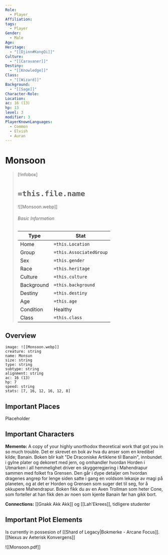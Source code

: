 ```yaml
---
Role:
  - Player
Affiliation: 
tags:
  - Player
Gender:
  - Male
Age: 
Heritage:
  - "[[Djinn#KongQi]]"
Culture:
  - "[[Caravaner]]"
Destiny:
  - "[[Knowledge]]"
Class:
  - "[[Wizard]]"
Background:
  - "[[Sage]]"
Character-Role: 
Location: 
ac: 16 (13)
hp: 13
level: 3
modifier: 3
PlayerKnownLanguages:
  - Common
  - Elvish
  - Auran
---
```


# Monsoon


> [!infobox]
> # `=this.file.name`
> ![[Monsoon.webp]]
> ###### Basic Information
> Type |  Stat |
> ---|---|
> Home | `=this.Location` |
> Group | `=this.AssociatedGroup` |
> Sex | `=this.gender` |
> Race | `=this.heritage` |
> Culture | `=this.culture` |
> Background | `=this.background` |
> Destiny | `=this.destiny` |
> Age | `=this.age` |
> Condition | Healthy |
> Class | `=this.class` |
> 
## Overview

```statblock
image: ![[Monsoon.webp]]
creature: string
name: Monsun
size: string
type: string
subtype: string
alignment: string
ac: 16 (13)
hp: 7
speed: string
stats: [7, 16, 12, 16, 12, 8]
```

## Important Places

Placeholder

## Important Characters
**Memento:** A copy of your highly unorthodox theoretical work that got you in so much trouble. 
	Det er skrevet en bok av hva du anser som en kredibel kilde; Banain. Boken blir kalt "De Draconiske Artiklene til Banain", innbundet i gylne plater og dekorert med jern, og omhandler hvordan Horden i Utmarken i all hemmelighet driver en skyggeregjering i Mahendrapur sammen med folket fra Grensen. Den går i dype detaljer om hvordan dragenes angrep for lenge siden satte i gang en voldsom lekasje av magi på planeten, og at det er Horden og Grensen som suger det til seg, for å okkupere Mahendrapur. Boken fikk du av en Aven Trollman som heter Cone, som forteller at han fikk den av noen som kjente Banain før han gikk bort.


**Connections:** [[Gnakk Akk Akk]] og [[Lah'Ekrees]], tidligere studenter
## Important Plot Elements

Is currently in possesion of [[Shard of Legacy|Bokmerke - Arcane Focus]].
[[Nexus av Aeterisk Konvergens]]

![[Monsoon.pdf]]
